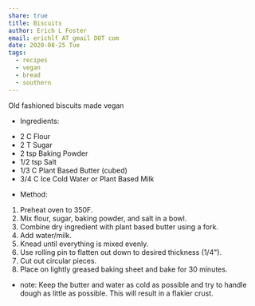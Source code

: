 ```yaml
---
share: true
title: Biscuits
author: Erich L Foster
email: erichlf AT gmail DOT com
date: 2020-08-25 Tue
tags:
  - recipes
  - vegan
  - bread
  - southern
---
```


Old fashioned biscuits made vegan
* Ingredients:
- 2 C Flour
- 2 T Sugar
- 2 tsp Baking Powder
- 1/2 tsp Salt
- 1/3 C Plant Based Butter (cubed)
- 3/4 C Ice Cold Water or Plant Based Milk

* Method:
1. Preheat oven to 350F.
2. Mix flour, sugar, baking powder, and salt in a bowl.
3. Combine dry ingredient with plant based butter using a fork.
4. Add water/milk.
5. Knead until everything is mixed evenly.
6. Use rolling pin to flatten out down to desired thickness (1/4").
7. Cut out circular pieces.
8. Place on lightly greased baking sheet and bake for 30 minutes.

* note:
Keep the butter and water as cold as possible and try to handle dough
as little as possible. This will result in a flakier crust.
